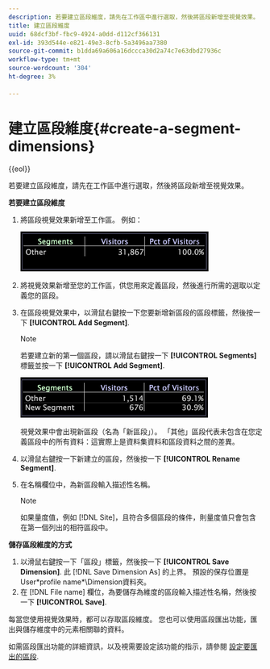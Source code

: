 ```yaml
---
description: 若要建立區段維度，請先在工作區中進行選取，然後將區段新增至視覺效果。
title: 建立區段維度
uuid: 68dcf3bf-fbc9-4924-a0dd-d112cf366131
exl-id: 393d544e-e821-49e3-8cfb-5a3496aa7380
source-git-commit: b1dda69a606a16dccca30d2a74c7e63dbd27936c
workflow-type: tm+mt
source-wordcount: '304'
ht-degree: 3%

---
```


# 建立區段維度{#create-a-segment-dimensions}

{{eol}}

若要建立區段維度，請先在工作區中進行選取，然後將區段新增至視覺效果。

**若要建立區段維度**

1. 將區段視覺效果新增至工作區。 例如：

   ![](assets/vis_Segment.png)

1. 將視覺效果新增至您的工作區，供您用來定義區段，然後進行所需的選取以定義您的區段。
1. 在區段視覺效果中，以滑鼠右鍵按一下您要新增新區段的區段標籤，然後按一下 **[!UICONTROL Add Segment]**.

   >[!NOTE]
   >
   >若要建立新的第一個區段，請以滑鼠右鍵按一下 **[!UICONTROL Segments]** 標籤並按一下 **[!UICONTROL Add Segment]**.

   ![](assets/vis_SegmentNew.png)

   視覺效果中會出現新區段（名為「新區段」）。 「其他」區段代表未包含在您定義區段中的所有資料：這實際上是資料集資料和區段資料之間的差異。

1. 以滑鼠右鍵按一下新建立的區段，然後按一下 **[!UICONTROL Rename Segment]**.
1. 在名稱欄位中，為新區段輸入描述性名稱。

   >[!NOTE]
   >
   >如果量度值，例如 [!DNL Site]，且符合多個區段的條件，則量度值只會包含在第一個列出的相符區段中。

**儲存區段維度的方式**

1. 以滑鼠右鍵按一下「區段」標籤，然後按一下 **[!UICONTROL Save Dimension]**. 此 [!DNL Save Dimension As] 的上界。 預設的保存位置是User\*profile name*\Dimension資料夾。
1. 在 [!DNL File name] 欄位，為要儲存為維度的區段輸入描述性名稱，然後按一下 **[!UICONTROL Save]**.

每當您使用視覺效果時，都可以存取區段維度。 您也可以使用區段匯出功能，匯出與儲存維度中的元素相關聯的資料。

如需區段匯出功能的詳細資訊，以及視需要設定該功能的指示，請參閱 [設定要匯出的區段](../../../../home/c-get-started/c-exp-data-seg-exp/t-config-sgts-expt.md#task-8857f221fa66463990ec9b60db6db372).
